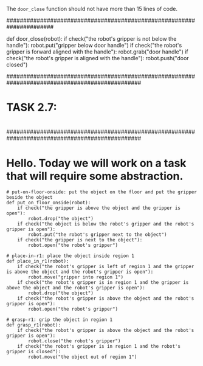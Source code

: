 

The `door_close` function should not have more than 15 lines of code.


######################################################################

def door_close(robot):
    if check("the robot's gripper is not below the handle"):
        robot.put("gripper below door handle")
    if check("the robot's gripper is forward aligned with the handle"):
        robot.grab("door handle")
    if check("the robot's gripper is aligned with the handle"):
        robot.push("door closed")

################################################################################################
#
#   TASK 2.7:
#
################################################################################################

# Hello. Today we will work on a task that will require some abstraction.

```
# put-on-floor-onside: put the object on the floor and put the gripper beside the object
def put_on_floor_onside(robot):
    if check("the gripper is above the object and the gripper is open"):
        robot.drop("the object")
    if check("the object is below the robot's gripper and the robot's gripper is open"):
        robot.put("the robot's gripper next to the object")
    if check("the gripper is next to the object"):
        robot.open("the robot's gripper")

# place-in-r1: place the object inside region 1
def place_in_r1(robot):
    if check("the robot's gripper is left of region 1 and the gripper is above the object and the robot's gripper is open"):
        robot.move("gripper into region 1")
    if check("the robot's gripper is in region 1 and the gripper is above the object and the robot's gripper is open"):
        robot.drop("the object")
    if check("the robot's gripper is above the object and the robot's gripper is open"):
        robot.open("the robot's gripper")

# grasp-r1: grip the object in region 1
def grasp_r1(robot):
    if check("the robot's gripper is above the object and the robot's gripper is open"):
        robot.close("the robot's gripper")
    if check("the robot's gripper is in region 1 and the robot's gripper is closed"):
        robot.move("the object out of region 1")
